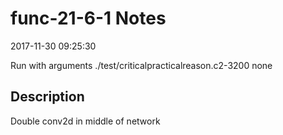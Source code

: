 # func-21-6-1 Notes

2017-11-30 09:25:30

Run with arguments ./test/criticalpracticalreason.c2-3200 none

## Description

Double conv2d in middle of network
